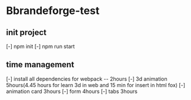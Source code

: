 # Bbrandeforge-test

## init project
[-] npm init
[-] npm run start
## time management
[-] install all dependencies for webpack -- 2hours
[-] 3d animation 5hours(4.45 hours for learn 3d in web and 15 min for insert in html fox)
[-] animation card 3hours
[-] form 4hours
[-] tabs 3hours